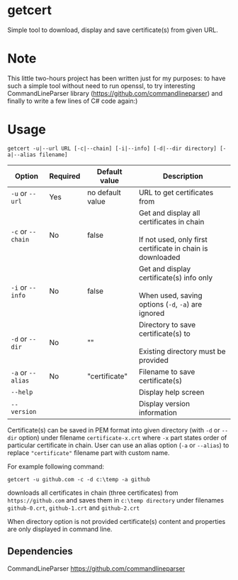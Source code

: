 # getcert
Simple tool to download, display and save certificate(s) from given URL. 

# Note
This little two-hours project has been written just for my purposes: to have such a simple tool without need to run openssl, to try interesting CommandLineParser library (https://github.com/commandlineparser) and finally to write a few lines of C# code again:)   

# Usage
```shell
getcert -u|--url URL [-c|--chain] [-i|--info] [-d|--dir directory] [-a|--alias filename]
```
| **Option**        | **Required** | **Default value** | **Description**                                                                                                 |
|-------------------|--------------|-------------------|-----------------------------------------------------------------------------------------------------------------|
| `-u` or `--url`   | Yes          | no default value  | URL to get certificates from                                                                                    |
| `-c` or `--chain` | No           | false             | Get and display all certificates in chain  <br>  <br>If not used, only first certificate in chain is downloaded |
| `-i` or `--info`  | No           | false             | Get and display certificate(s) info only  <br>  <br>When used, saving options (`-d`, `-a`) are ignored          |
| `-d` or `--dir`   | No           | ""                | Directory to save certificate(s) to  <br>  <br>Existing directory must be provided                              |
| `-a` or `--alias` | No           | "certificate"     | Filename to save certificate(s)                                                                                 |
| `--help`          |              |                   | Display help screen                                                                                             |
| `--version`       |              |                   | Display version information                                                                                     |


Certificate(s) can be saved in PEM format into given directory (with `-d` or `--dir` option) under filename `certificate-x.crt` where `-x` part states order of particular certificate in chain. User can use an alias option (`-a` or `--alias`) to replace `"certificate"` filename part with custom name.

For example following command:
```shell
getcert -u github.com -c -d c:\temp -a github
```
downloads all certificates in chain (three certificates) from `https://github.com` and saves them in `c:\temp directory` under filenames `github-0.crt`, `github-1.crt` and `github-2.crt`

When directory option is not provided certificate(s) content and properties are only displayed in command line.

## Dependencies

CommandLineParser https://github.com/commandlineparser
